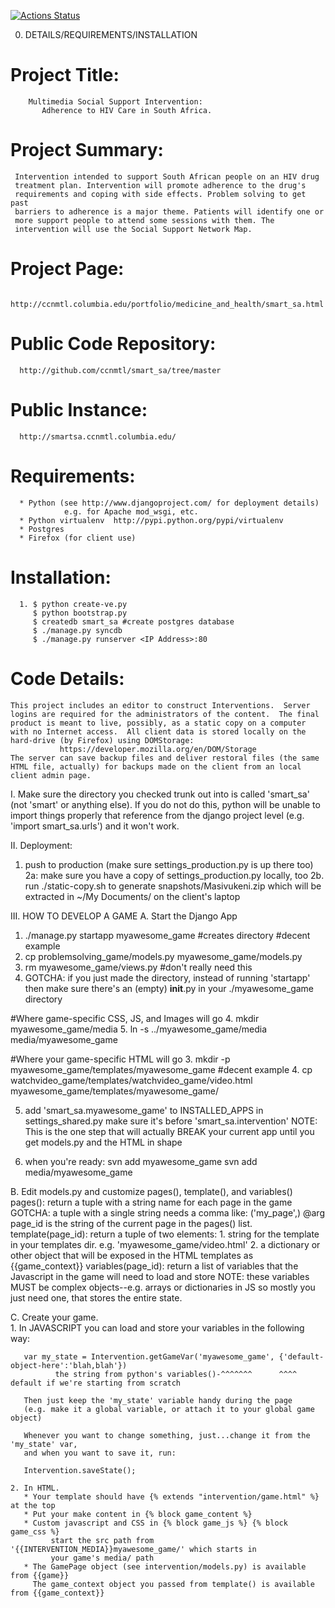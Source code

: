 [![Actions Status](https://github.com/ccnmtl/smart_sa/workflows/build-and-test/badge.svg)](https://github.com/ccnmtl/smart_sa/actions)

0. DETAILS/REQUIREMENTS/INSTALLATION
  #  Project Title: 
        Multimedia Social Support Intervention: 
           Adherence to HIV Care in South Africa.
  # Project Summary: 
     Intervention intended to support South African people on an HIV drug
     treatment plan. Intervention will promote adherence to the drug's
     requirements and coping with side effects. Problem solving to get past
     barriers to adherence is a major theme. Patients will identify one or
     more support people to attend some sessions with them. The
     intervention will use the Social Support Network Map.
  # Project Page:
      http://ccnmtl.columbia.edu/portfolio/medicine_and_health/smart_sa.html
  # Public Code Repository:
      http://github.com/ccnmtl/smart_sa/tree/master
  # Public Instance:
      http://smartsa.ccnmtl.columbia.edu/

  # Requirements:
      * Python (see http://www.djangoproject.com/ for deployment details)
                e.g. for Apache mod_wsgi, etc.
      * Python virtualenv  http://pypi.python.org/pypi/virtualenv
      * Postgres
      * Firefox (for client use)
  # Installation:
      1. $ python create-ve.py
         $ python bootstrap.py
         $ createdb smart_sa #create postgres database
         $ ./manage.py syncdb
         $ ./manage.py runserver <IP Address>:80

  # Code Details:
    This project includes an editor to construct Interventions.  Server
    logins are required for the administrators of the content.  The final
    product is meant to live, possibly, as a static copy on a computer
    with no Internet access.  All client data is stored locally on the
    hard-drive (by Firefox) using DOMStorage:
    	       https://developer.mozilla.org/en/DOM/Storage
    The server can save backup files and deliver restoral files (the same
    HTML file, actually) for backups made on the client from an local
    client admin page.

I. Make sure the directory you checked trunk out into is called
'smart_sa' (not 'smart' or anything else).
  If you do not do this, python will be unable to import things properly that
  reference from the django project level (e.g. 'import smart_sa.urls')
  and it won't work.

II. Deployment:
  1. push to production (make sure settings_production.py is up there too)
  2a: make sure you have a copy of settings_production.py locally, too
  2b. run ./static-copy.sh to generate snapshots/Masivukeni.zip which 
     will be extracted in ~/My Documents/ on the client's laptop

III. HOW TO DEVELOP A GAME
 A. Start the Django App
   1. ./manage.py startapp myawesome_game #creates directory
   #decent example
   2. cp problemsolving_game/models.py myawesome_game/models.py 
   3. rm myawesome_game/views.py #don't really need this
   4. GOTCHA: if you just made the directory, instead of running
	'startapp' then make sure there's an (empty) __init__.py
	in your ./myawesome_game directory

   #Where game-specific CSS, JS, and Images will go
   4. mkdir myawesome_game/media
   5. ln -s ../myawesome_game/media media/myawesome_game

   #Where your game-specific HTML will go
   3. mkdir -p myawesome_game/templates/myawesome_game
   #decent example
   4. cp watchvideo_game/templates/watchvideo_game/video.html myawesome_game/templates/myawesome_game/

   5. add 'smart_sa.myawesome_game' to INSTALLED_APPS in settings_shared.py
      make sure it's before 'smart_sa.intervention'
      NOTE: This is the one step that will actually BREAK your current app
            until you get models.py and the HTML in shape

   6. when you're ready:
      svn add myawesome_game
      svn add media/myawesome_game

 B. Edit models.py and customize pages(), template(), and variables()
    pages(): return a tuple with a string name for each page in the game
             GOTCHA: a tuple with a single string needs a comma like: ('my_page',)
    @arg page_id is the string of the current page in the pages() list.
    template(page_id): return a tuple of two elements:
             1. string for the template in your templates dir.  e.g. 'myawesome_game/video.html'
             2. a dictionary or other object that will be exposed in the HTML templates as {{game_context}}
    variables(page_id): return a list of variables that the Javascript in the game will need to load and store
             NOTE: these variables MUST be complex objects--e.g. arrays or dictionaries in JS
                   so mostly you just need one, that stores the entire state.

 C. Create your game.  
    1. In JAVASCRIPT you can load and store your variables in the following way:

       var my_state = Intervention.getGameVar('myawesome_game', {'default-object-here':'blah,blah'})
              the string from python's variables()-^^^^^^^      ^^^^ default if we're starting from scratch

       Then just keep the 'my_state' variable handy during the page 
       (e.g. make it a global variable, or attach it to your global game object)

       Whenever you want to change something, just...change it from the 'my_state' var,
       and when you want to save it, run:

       Intervention.saveState();

    2. In HTML.  
       * Your template should have {% extends "intervention/game.html" %} at the top
       * Put your make content in {% block game_content %}
       * Custom javascript and CSS in {% block game_js %} {% block game_css %}
             start the src path from '{{INTERVENTION_MEDIA}}myawesome_game/' which starts in 
             your game's media/ path
       * The GamePage object (see intervention/models.py) is available from {{game}}
         The game_context object you passed from template() is available from {{game_context}}
